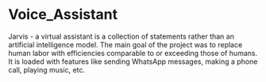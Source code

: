 # Voice_Assistant
Jarvis - a virtual assistant is a collection of statements rather than an artificial intelligence model. The main goal of the project was to replace human labor with efficiencies comparable to or exceeding those of humans. It is loaded with features like sending WhatsApp messages, making a phone call, playing music, etc.

